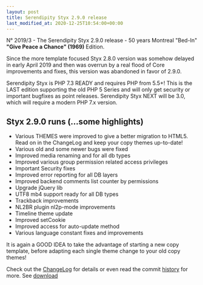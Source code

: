 ```yaml
---
layout: post
title: Serendipity Styx 2.9.0 release
last_modified_at: 2020-12-25T10:54:00+00:00
---
```


N° 2019/3 - The Serendipity Styx 2.9.0 release - 50 years Montreal "Bed-In" **"Give Peace a Chance" (1969)** Edition.

Since the more template focused Styx 2.8.0 version was somehow delayed in early April 2019 and then was overrun by a real flood of Core improvements and fixes, this version was abandoned in favor of 2.9.0.

Serendipity Styx is PHP 7.3 READY and requires PHP from 5.5+!
This is the LAST edition supporting the old PHP 5 Series and will only get security or important bugfixes as point releases.
Serendipity Styx NEXT will be 3.0, which will require a modern PHP 7.x version.

## Styx 2.9.0 runs (...some highlights)

  - Various THEMES were improved to give a better migration to HTML5. Read on in the ChangeLog and keep your copy themes up-to-date!
  - Various old and some newer bugs were fixed
  - Improved media renaming and for all db types
  - Improved various group permission related access privileges
  - Important Security fixes
  - Improved error reporting for all DB layers
  - Improved backend comments list counter by permissions
  - Upgrade jQuery lib
  - UTF8 mb4 support ready for all DB types
  - Trackback improvements
  - NL2BR plugin nl2p-mode improvements
  - Timeline theme update
  - Improved setCookie
  - Improved access for auto-update method
  - Various language constant fixes and improvements

It is again a GOOD IDEA to take the advantage of starting a new copy template, before adapting each single theme change to your old copy themes!

Check out the [ChangeLog](https://github.com/ophian/styx/blob/2.9.0/docs/NEWS) for details or even read the commit [history](https://github.com/ophian/styx/commits/2.9.0) for more. See [download](https://github.com/ophian/styx/releases/tag/2.9.0)